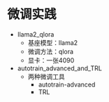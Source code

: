 # 微调实践
- llama2_qlora
    - 基座模型：llama2
    - 微调方法：qlora
    - 显卡：一张4090
- autotrain_advanced_and_TRL
    - 两种微调工具
        - autotrain-advanced
        - TRL